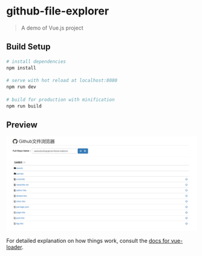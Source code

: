 # github-file-explorer

> A demo of Vue.js project

## Build Setup

``` bash
# install dependencies
npm install

# serve with hot reload at localhost:8080
npm run dev

# build for production with minification
npm run build
```

## Preview

![img](./preview.png)

For detailed explanation on how things work, consult the [docs for vue-loader](http://vuejs.github.io/vue-loader).
